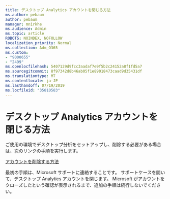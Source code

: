 ```yaml
---
title: デスクトップ Analytics アカウントを閉じる方法
ms.author: pebaum
author: pebaum
manager: mnirkhe
ms.audience: Admin
ms.topic: article
ROBOTS: NOINDEX, NOFOLLOW
localization_priority: Normal
ms.collection: Adm_O365
ms.custom:
- "9000655"
- "2499"
ms.openlocfilehash: 5407129d9fcc3aadaf7e9f5b2c24152a8f1fd5a7
ms.sourcegitcommit: 8f97342d8b46ab05f1e89018473caad9d35431df
ms.translationtype: MT
ms.contentlocale: ja-JP
ms.lasthandoff: 07/19/2019
ms.locfileid: "35810583"
---
```

# <a name="how-to-close-your-desktop-analytics-account"></a>デスクトップ Analytics アカウントを閉じる方法

ご使用の環境でデスクトップ分析をセットアップし、削除する必要がある場合は、次のリンクの手順を実行します。

[アカウントを削除する方法](https://docs.microsoft.com/sccm/desktop-analytics/account-close)

最初の手順は、Microsoft サポートに連絡することです。 サポートケースを開いて、デスクトップ Analytics アカウントを閉じます。 Microsoft がアカウントをクローズしたという確認が表示されるまで、追加の手順は続行しないでください。